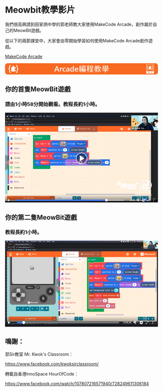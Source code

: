 # Meowbit教學影片

我們很高興請到田家炳中學的郭老師教大家使用MakeCode Arcade，創作屬於自己的MeowBit遊戲。

從以下的兩節課堂中，大家會由零開始學習如何使用MakeCode Arcade創作遊戲。

[MakeCode Arcade](https://arcade.makecode.com/)

![](./images/acbanner.png)

## 你的首隻MeowBit遊戲

### 請由1小時58分開始觀看。教程長約1小時。

[![](./images/hoc1.png)](https://fb.watch/1zfUhDGtv5/)

## 你的第二隻MeowBit遊戲

### 教程長約1小時。

[![](./images/hoc2.png)](https://fb.watch/1zfZrOvPtS/)

## 鳴謝：

郭Sir教室 Mr. Kwok's Classroom：

<https://www.facebook.com/kwoksirclassroom/>

轉載自香港InnoSpace HourOfCode：

<https://www.facebook.com/watch/107807216571940/728249611306184>


